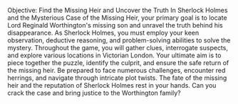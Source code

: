 Objective: Find the Missing Heir and Uncover the Truth
In Sherlock Holmes and the Mysterious Case of the Missing Heir, your primary goal is to locate Lord Reginald Worthington's missing son and unravel the truth behind his disappearance. As Sherlock Holmes, you must employ your keen observation, deductive reasoning, and problem-solving abilities to solve the mystery.
Throughout the game, you will gather clues, interrogate suspects, and explore various locations in Victorian London. Your ultimate aim is to piece together the puzzle, identify the culprit, and ensure the safe return of the missing heir.
Be prepared to face numerous challenges, encounter red herrings, and navigate through intricate plot twists. The fate of the missing heir and the reputation of Sherlock Holmes rest in your hands. Can you crack the case and bring justice to the Worthington family?
